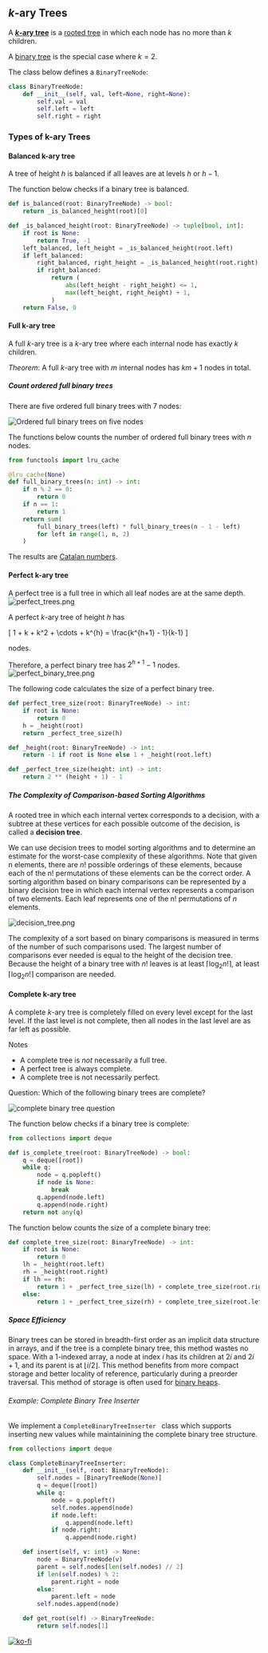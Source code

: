 ## $k$-ary Trees
A [**$k$-ary tree**](https://en.wikipedia.org/wiki/M-ary_tree) is a [rooted tree](rooted_tree.md) in which each node has no more than $k$ children.

A [binary tree](https://en.wikipedia.org/wiki/Binary_tree) is the special case where $k = 2$.

The class below defines a `BinaryTreeNode`:

```python
class BinaryTreeNode:
    def __init__(self, val, left=None, right=None):
        self.val = val
        self.left = left
        self.right = right
```

### Types of k-ary Trees

#### Balanced k-ary tree

A tree of height $h$ is balanced if all leaves are at levels $h$ or $h − 1$.

The function below checks if a binary tree is balanced.

```python
def is_balanced(root: BinaryTreeNode) -> bool:
    return _is_balanced_height(root)[0]

def _is_balanced_height(root: BinaryTreeNode) -> tuple[bool, int]:
    if root is None:
        return True, -1
    left_balanced, left_height = _is_balanced_height(root.left)
    if left_balanced:
        right_balanced, right_height = _is_balanced_height(root.right)
        if right_balanced:
            return (
                abs(left_height - right_height) <= 1,
                max(left_height, right_height) + 1,
            )
    return False, 0
```

#### Full k-ary tree

A full $k$-ary tree is a $k$-ary tree where each internal node has exactly $k$ children.

_Theorem_: A full $k$-ary tree with $m$ internal nodes has $km+1$ nodes in total.

##### Count ordered full binary trees

There are five ordered full binary trees with 7 nodes:

![Ordered full binary trees on five nodes](ordered_full_binary_trees.png)

The functions below counts the number of ordered full binary trees with $n$ nodes.

```python
from functools import lru_cache

@lru_cache(None)
def full_binary_trees(n: int) -> int:
    if n % 2 == 0:
        return 0
    if n == 1:
        return 1
    return sum(
        full_binary_trees(left) * full_binary_trees(n - 1 - left)
        for left in range(1, n, 2)
    )
```

The results are [Catalan numbers](https://en.wikipedia.org/wiki/Catalan_number).

#### Perfect k-ary tree

A perfect tree is a full tree in which all leaf nodes are at the same depth.
![perfect_trees.png](perfect_trees.png)

A perfect $k$-ary tree of height $h$ has

\[
1 + k + k^2 + \cdots + k^{h} = \frac{k^{h+1} - 1}{k-1}
\]

nodes.

Therefore, a perfect binary tree has $2^{h+1} - 1$ nodes.
![perfect_binary_tree.png](perfect_binary_tree.png)

The following code calculates the size of a perfect binary tree.

```python
def perfect_tree_size(root: BinaryTreeNode) -> int:
    if root is None:
        return 0
    h = _height(root)
    return _perfect_tree_size(h)

def _height(root: BinaryTreeNode) -> int:
    return -1 if root is None else 1 + _height(root.left)

def _perfect_tree_size(height: int) -> int:
    return 2 ** (height + 1) - 1
```

##### The Complexity of Comparison-based Sorting Algorithms
A rooted tree in which each internal vertex corresponds to a decision, with a subtree at these vertices for each possible outcome of the decision, is called a **decision tree**.

We can use decision trees to model sorting algorithms and to determine an estimate for the worst-case complexity of these algorithms. Note that given n elements, there are $n!$ possible orderings of these elements, because each of the n! permutations of these elements can be the correct order. A sorting algorithm based on binary comparisons can be represented by a binary decision tree in which each internal vertex represents a comparison of two elements. Each leaf represents one of the n! permutations of $n$ elements.

![decision_tree.png](decision_tree.png)

The complexity of a sort based on binary comparisons is measured in terms of the number of such comparisons used. The largest number of comparisons ever needed is equal to the height of the decision tree. Because the height of a binary tree with $n!$ leaves is at least $\lceil \log_2 n! \rceil$, at least $\lceil \log_2 n! \rceil$ comparison are needed.

#### Complete k-ary tree

A complete $k$-ary tree is completely filled on every level except for the last level. If the last level is not complete, then all nodes in the last level are as far left as possible.

Notes

* A complete tree is _not_ necessarily a full tree.
* A perfect tree is always complete.
* A complete tree is not necessarily perfect.

Question: Which of the following binary trees are complete?

![complete binary tree question](complete_binary_tree_question.png)

The function below checks if a binary tree is complete:

```python
from collections import deque

def is_complete_tree(root: BinaryTreeNode) -> bool:
    q = deque([root])
    while q:
        node = q.popleft()
        if node is None:
            break
        q.append(node.left)
        q.append(node.right)
    return not any(q)
```

The function below counts the size of a complete binary tree:

```python
def complete_tree_size(root: BinaryTreeNode) -> int:
    if root is None:
        return 0
    lh = _height(root.left)
    rh = _height(root.right)
    if lh == rh:
        return 1 + _perfect_tree_size(lh) + complete_tree_size(root.right)
    else:
        return 1 + _perfect_tree_size(rh) + complete_tree_size(root.left)
```

##### Space Efficiency

Binary trees can be stored in breadth-first order as an implicit data structure in arrays, and if the tree is a complete binary tree, this method wastes no space. With a 1-indexed array, a node at index $i$ has its children at $2i$ and $2i+1$, and its parent is at $\lfloor i/2 \rfloor$. This method benefits from more compact storage and better locality of reference, particularly during a preorder traversal. This method of storage is often used for [binary heaps](https://en.wikipedia.org/wiki/Binary_heap).

###### Example: Complete Binary Tree Inserter

We implement a `CompleteBinaryTreeInserter ` class which supports inserting new values while maintainining the complete binary tree structure.

```python
from collections import deque

class CompleteBinaryTreeInserter:
    def __init__(self, root: BinaryTreeNode):
        self.nodes = [BinaryTreeNode(None)]
        q = deque([root])
        while q:
            node = q.popleft()
            self.nodes.append(node)
            if node.left:
                q.append(node.left)
            if node.right:
                q.append(node.right)

    def insert(self, v: int) -> None:
        node = BinaryTreeNode(v)
        parent = self.nodes[len(self.nodes) // 2]
        if len(self.nodes) % 2:
            parent.right = node
        else:
            parent.left = node
        self.nodes.append(node)

    def get_root(self) -> BinaryTreeNode:
        return self.nodes[1]
```

[![ko-fi](https://ko-fi.com/img/githubbutton_sm.svg)](https://ko-fi.com/T6T416OJAV)